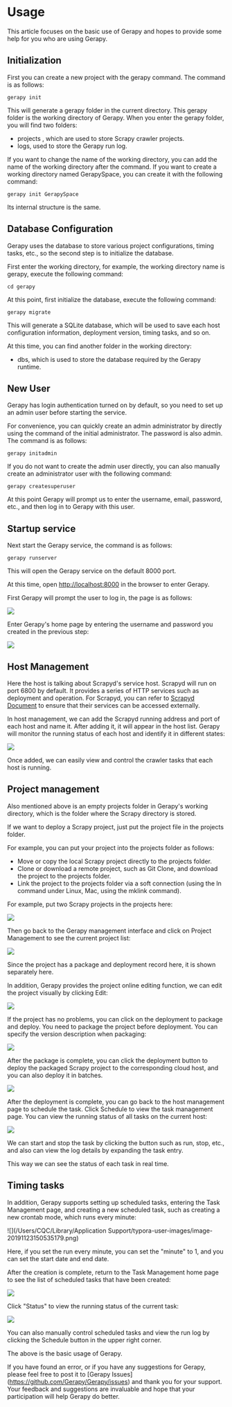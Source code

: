 # Usage

This article focuses on the basic use of Gerapy and hopes to provide some help for you who are using Gerapy.

## Initialization

First you can create a new project with the gerapy command. The command is as follows:

```
gerapy init
```

This will generate a gerapy folder in the current directory. This gerapy folder is the working directory of Gerapy. When you enter the gerapy folder, you will find two folders:

* projects , which are used to store Scrapy crawler projects.
* logs, used to store the Gerapy run log.

If you want to change the name of the working directory, you can add the name of the working directory after the command. If you want to create a working directory named GerapySpace, you can create it with the following command:

```
gerapy init GerapySpace
```

Its internal structure is the same.

## Database Configuration

Gerapy uses the database to store various project configurations, timing tasks, etc., so the second step is to initialize the database.

First enter the working directory, for example, the working directory name is gerapy, execute the following command:

```
cd gerapy
```

At this point, first initialize the database, execute the following command:

```
gerapy migrate
```

This will generate a SQLite database, which will be used to save each host configuration information, deployment version, timing tasks, and so on.

At this time, you can find another folder in the working directory:

* dbs, which is used to store the database required by the Gerapy runtime.

## New User

Gerapy has login authentication turned on by default, so you need to set up an admin user before starting the service.

For convenience, you can quickly create an admin administrator by directly using the command of the initial administrator. The password is also admin. The command is as follows:

```
gerapy initadmin
```

If you do not want to create the admin user directly, you can also manually create an administrator user with the following command:

```
gerapy createsuperuser
```

At this point Gerapy will prompt us to enter the username, email, password, etc., and then log in to Gerapy with this user.

## Startup service

Next start the Gerapy service, the command is as follows:

```
gerapy runserver
```

This will open the Gerapy service on the default 8000 port.

At this time, open [http://localhost:8000](http://localhost:8000) in the browser to enter Gerapy.

First Gerapy will prompt the user to log in, the page is as follows:

![](https://qiniu.cuiqingcai.com/2019-11-23-040248.png)

Enter Gerapy's home page by entering the username and password you created in the previous step:

![](https://qiniu.cuiqingcai.com/2019-11-23-065223.png)

## Host Management

Here the host is talking about Scrapyd's service host. Scrapyd will run on port 6800 by default. It provides a series of HTTP services such as deployment and operation. For Scrapyd, you can refer to [Scrapyd Document](https://scrapyd.readthedocs.io/ ) to ensure that their services can be accessed externally.

In host management, we can add the Scrapyd running address and port of each host and name it. After adding it, it will appear in the host list. Gerapy will monitor the running status of each host and identify it in different states:

![](https://qiniu.cuiqingcai.com/2019-11-23-070132.png)

Once added, we can easily view and control the crawler tasks that each host is running.

## Project management

Also mentioned above is an empty projects folder in Gerapy's working directory, which is the folder where the Scrapy directory is stored.

If we want to deploy a Scrapy project, just put the project file in the projects folder.

For example, you can put your project into the projects folder as follows:

* Move or copy the local Scrapy project directly to the projects folder.
* Clone or download a remote project, such as Git Clone, and download the project to the projects folder.
* Link the project to the projects folder via a soft connection (using the ln command under Linux, Mac, using the mklink command).

For example, put two Scrapy projects in the projects here:

![](https://qiniu.cuiqingcai.com/2019-11-23-043941.png)

Then go back to the Gerapy management interface and click on Project Management to see the current project list:

![](https://qiniu.cuiqingcai.com/2019-11-23-070213.png)

Since the project has a package and deployment record here, it is shown separately here.

In addition, Gerapy provides the project online editing function, we can edit the project visually by clicking Edit:

![](https://qiniu.cuiqingcai.com/2019-11-23-070248.png)

If the project has no problems, you can click on the deployment to package and deploy. You need to package the project before deployment. You can specify the version description when packaging:

![](https://qiniu.cuiqingcai.com/2019-11-23-070321.png)

After the package is complete, you can click the deployment button to deploy the packaged Scrapy project to the corresponding cloud host, and you can also deploy it in batches.

![](https://qiniu.cuiqingcai.com/2019-11-23-070339.png)

After the deployment is complete, you can go back to the host management page to schedule the task. Click Schedule to view the task management page. You can view the running status of all tasks on the current host:

![](https://qiniu.cuiqingcai.com/2019-11-23-070453.png)

We can start and stop the task by clicking the button such as run, stop, etc., and also can view the log details by expanding the task entry.

This way we can see the status of each task in real time.

## Timing tasks

In addition, Gerapy supports setting up scheduled tasks, entering the Task Management page, and creating a new scheduled task, such as creating a new crontab mode, which runs every minute:

![](/Users/CQC/Library/Application Support/typora-user-images/image-20191123150535179.png)

Here, if you set the run every minute, you can set the "minute" to 1, and you can set the start date and end date.

After the creation is complete, return to the Task Management home page to see the list of scheduled tasks that have been created:

![](https://qiniu.cuiqingcai.com/2019-11-23-070627.png)

Click "Status" to view the running status of the current task:

![](https://qiniu.cuiqingcai.com/2019-11-23-070716.png)

You can also manually control scheduled tasks and view the run log by clicking the Schedule button in the upper right corner.

The above is the basic usage of Gerapy.

If you have found an error, or if you have any suggestions for Gerapy, please feel free to post it to [Gerapy Issues] (https://github.com/Gerapy/Gerapy/issues) and thank you for your support. Your feedback and suggestions are invaluable and hope that your participation will help Gerapy do better.